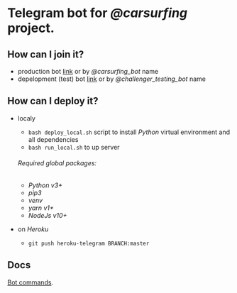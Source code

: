 # Telegram bot for *@carsurfing* project.

## How can I join it?

 - production bot [link](t.me/carsurfing_bot) or by *@carsurfing_bot* name
 - depelopment (test) bot [link](t.me/challenger_testing_bot) or by *@challenger_testing_bot* name

## How can I deploy it?

 * localy

    - `bash deploy_local.sh` script to install *Python* virtual environment and all dependencies
    - `bash run_local.sh` to up server

   ###### Required global packages:

      * *Python v3+*
      * *pip3*
      * *venv*
      * *yarn v1+*
      * *NodeJs v10+*

 * on *Heroku*

    - `git push heroku-telegram BRANCH:master`


## Docs

[Bot commands](./BOT_COMMANDS.md).
